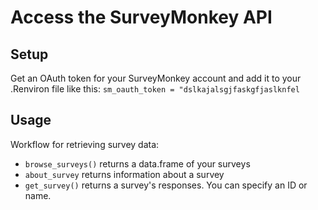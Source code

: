 Access the SurveyMonkey API
====================================

Setup
-------------
Get an OAuth token for your SurveyMonkey account and add it to your .Renviron file like this:
`sm_oauth_token = "dslkajalsgjfaskgfjaslknfel`


Usage
---------
Workflow for retrieving survey data:
* `browse_surveys()` returns a data.frame of your surveys
* `about_survey` returns information about a survey
* `get_survey()` returns a survey's responses. You can specify an ID or name.

